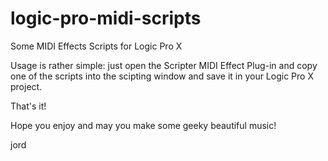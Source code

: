 # logic-pro-midi-scripts
Some MIDI Effects Scripts for Logic Pro X

Usage is rather simple: just open the Scripter MIDI Effect Plug-in and copy one of the scripts into the scipting window and save it in your Logic Pro X project.

That's it!

Hope you enjoy and may you make some geeky beautiful music!

jord